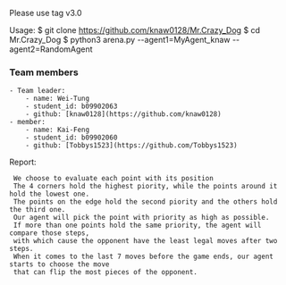 Please use tag v3.0

Usage:
    $ git clone https://github.com/knaw0128/Mr.Crazy_Dog
    $ cd Mr.Crazy_Dog
    $ python3 arena.py --agent1=MyAgent_knaw --agent2=RandomAgent

### Team members
    - Team leader:
        - name: Wei-Tung
        - student_id: b09902063
        - github: [knaw0128](https://github.com/knaw0128)
    - member:
        - name: Kai-Feng
        - student_id: b09902060	
        - github: [Tobbys1523](https://github.com/Tobbys1523)

Report:

     We choose to evaluate each point with its position 
     The 4 corners hold the highest piority, while the points around it hold the lowest one.
     The points on the edge hold the second piority and the others hold the third one.
     Our agent will pick the point with priority as high as possible.
     If more than one points hold the same priority, the agent will compare those steps,
     with which cause the opponent have the least legal moves after two steps.
     When it comes to the last 7 moves before the game ends, our agent starts to choose the move
     that can flip the most pieces of the opponent.
